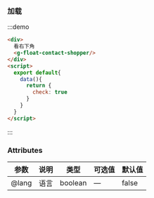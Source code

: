 ### 加载

:::demo
```html
<div>
  看右下角
  <g-float-contact-shopper/>
</div>
<script>
  export default{
    data(){
      return {
        check: true
      }
    }
  }
</script>

```
:::

### Attributes
| 参数      | 说明          | 类型      | 可选值                           | 默认值  |
|---------- |-------------- |---------- |--------------------------------  |-------- |
| @lang   | 语言          | boolean | — | false |